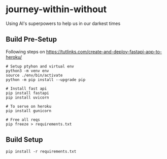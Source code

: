 # journey-within-without
Using AI's superpowers to help us in our darkest times

## Build Pre-Setup

Following steps on https://tutlinks.com/create-and-deploy-fastapi-app-to-heroku/
```
# Setup ptyhon and virtual env
python3 -m venv env
source ./env/bin/activate
python -m pip install --upgrade pip

# Install fast api
pip install fastapi
pip install uvicorn

# To serve on heroku
pip install gunicorn

# Free all reqs
pip freeze > requirements.txt
```

## Build Setup

```
pip install -r requirements.txt
```
